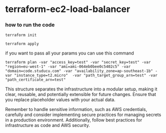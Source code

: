 # terraform-ec2-load-balancer

### how to run the code 
`terraform init `

`terraform apply`

if you want to pass all your params you can use this command 

`terraform plan -var "access_key=test" -var "secret_key=test" -var "region=eu-west-1" -var "ami=ami-064eb0bee0c5402c5" -var "domain=code.studucu.com" -var "availability_zone=ap-southeast-1b" -var "instance_type=t2.micro"  -var "path_target_group_arn=test" -var "path_certificate_arn=test"
`

This structure separates the infrastructure into a modular setup, making it clear, reusable, and potentially extensible for future changes. Ensure that you replace placeholder values with your actual data.

Remember to handle sensitive information, such as AWS credentials, carefully and consider implementing secure practices for managing secrets in a production environment. Additionally, follow best practices for infrastructure as code and AWS security.